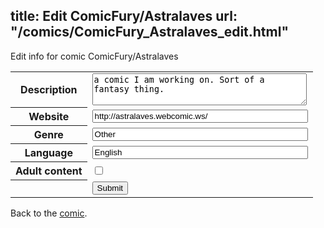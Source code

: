 title: Edit ComicFury/Astralaves
url: "/comics/ComicFury_Astralaves_edit.html"
---
Edit info for comic ComicFury/Astralaves

<form name="comic" action="http://gaepostmail.appspot.com/comic/" method="post">
<table class="comicinfo">
<tr>
<th>Description</th><td><textarea name="description" cols="40" rows="3">a comic I am working on. Sort of a fantasy thing.</textarea></td>
</tr>
<tr>
<th>Website</th><td><input type="text" name="url" value="http://astralaves.webcomic.ws/" size="40"/></td>
</tr>
<tr>
<th>Genre</th><td><input type="text" name="genre" value="Other" size="40"/></td>
</tr>
<tr>
<th>Language</th><td><input type="text" name="language" value="English" size="40"/></td>
</tr>
<tr>
<th>Adult content</th><td><input type="checkbox" name="adult" value="adult" /></td>
</tr>
<tr>
<th></th><td>
<input type="hidden" name="comic" value="ComicFury_Astralaves" />
<input type="submit" name="submit" value="Submit" />
</td>
</tr>
</table>
</form>

Back to the [comic](ComicFury_Astralaves.html).
